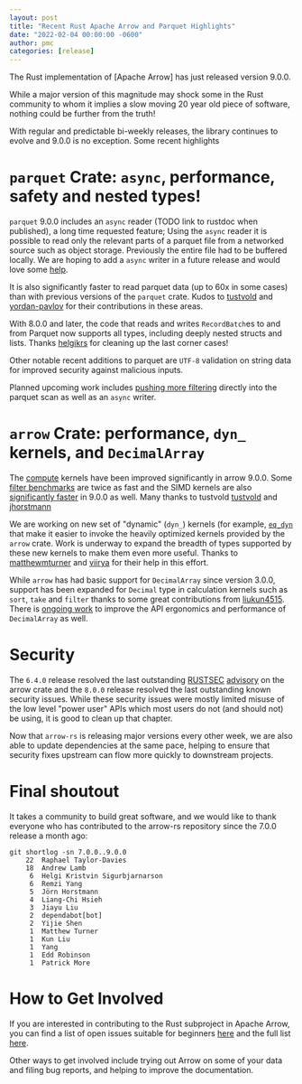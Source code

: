 ```yaml
---
layout: post
title: "Recent Rust Apache Arrow and Parquet Highlights"
date: "2022-02-04 00:00:00 -0600"
author: pmc
categories: [release]
---
```

<!--
{% comment %}
Licensed to the Apache Software Foundation (ASF) under one or more
contributor license agreements.  See the NOTICE file distributed with
this work for additional information regarding copyright ownership.
The ASF licenses this file to you under the Apache License, Version 2.0
(the "License"); you may not use this file except in compliance with
the License.  You may obtain a copy of the License at

http://www.apache.org/licenses/LICENSE-2.0

Unless required by applicable law or agreed to in writing, software
distributed under the License is distributed on an "AS IS" BASIS,
WITHOUT WARRANTIES OR CONDITIONS OF ANY KIND, either express or implied.
See the License for the specific language governing permissions and
limitations under the License.
{% endcomment %}
-->

The Rust implementation of [Apache Arrow] has just released version 9.0.0.

While a major version of this magnitude may shock some in the Rust
community to whom it implies a slow moving 20 year old piece of
software, nothing could be further from the truth!

With regular and predictable bi-weekly releases, the library continues
to evolve and 9.0.0 is no exception. Some recent highlights


# `parquet` Crate: `async`, performance, safety and nested types!

`parquet` 9.0.0 includes an `async` reader (TODO link to rustdoc
when published), a long time requested feature; Using the `async`
reader it is possible to read only the relevant parts of a parquet
file from a networked source such as object storage. Previously the
entire file had to be buffered locally. We are hoping to add a `async`
writer in a future release and would love some
[help](https://github.com/apache/arrow-rs/issues/1269).

It is also significantly faster to read parquet data (up to 60x in
some cases) than with previous versions of the `parquet` crate. Kudos to
[tustvold](https://github.com/tustvold) and
[yordan-pavlov](https://github.com/yordan-pavlov)
for their contributions in these areas.

With 8.0.0 and later, the code that reads and writes `RecordBatch`es
to and from Parquet now supports all types, including deeply nested
structs and lists. Thanks [helgikrs](https://github.com/helgikrs) for
cleaning up the last corner cases!

Other notable recent additions to parquet are `UTF-8` validation on
string data for improved security against malicious inputs.

Planned upcoming work includes [pushing more
filtering](https://github.com/apache/arrow-rs/issues/1191) directly
into the parquet scan as well as an `async` writer.


# `arrow` Crate: performance, `dyn_` kernels, and `DecimalArray`

The [compute](https://docs.rs/arrow/latest/arrow/compute/index.html)
kernels have been improved significantly in arrow 9.0.0. Some [filter
benchmarks](https://github.com/apache/arrow-rs/pull/1228#issue-1111889246)
are twice as fast and the SIMD kernels are also [significantly
faster](https://github.com/apache/arrow-rs/pull/1221) in 9.0.0 as
well. Many thanks to tustvold
[tustvold](https://github.com/tustvold) and
[jhorstmann](https://github.com/jhorstmann)

We are working on new set of "dynamic" (`dyn_`) kernels (for example,
[`eq_dyn`](https://docs.rs/arrow/8.0.0/arrow/compute/kernels/comparison/fn.eq_dyn.html)
that make it easier to invoke the heavily optimized kernels provided
by the `arrow` crate. Work is underway to expand the breadth of types
supported by these new kernels to make them even more useful. Thanks
to [matthewmturner](https://github.com/matthewmturner) and
[viirya](https://github.com/viirya) for their help in this
effort.

While `arrow` has had basic support for `DecimalArray` since version
3.0.0, support has been expanded for `Decimal` type in calculation
kernels such as `sort`, `take` and `filter` thanks to some great
contributions from [liukun4515](https://github.com/liukun4515). There
is [ongoing work](https://github.com/apache/arrow-rs/pull/1223) to
improve the API ergonomics and performance of `DecimalArray` as well.

# Security

The `6.4.0` release resolved the last outstanding
[RUSTSEC](https://rustsec.org/)
[advisory](https://github.com/rustsec/advisory-db/pull/1131) on the
arrow crate and the `8.0.0` release resolved the last outstanding
known security issues. While these security issues were mostly limited
misuse of the low level "power user" APIs which most users do not (and
should not) be using, it is good to clean up that chapter.

Now that `arrow-rs` is releasing major versions every other week, we
are also able to update dependencies at the same pace, helping to
ensure that security fixes upstream can flow more quickly to
downstream projects.

# Final shoutout
It takes a community to build great software, and we would like to
thank everyone who has contributed to the arrow-rs repository since
the 7.0.0 release a month ago:

```console
git shortlog -sn 7.0.0..9.0.0
    22  Raphael Taylor-Davies
    18  Andrew Lamb
     6  Helgi Kristvin Sigurbjarnarson
     6  Remzi Yang
     5  Jörn Horstmann
     4  Liang-Chi Hsieh
     3  Jiayu Liu
     2  dependabot[bot]
     2  Yijie Shen
     1  Matthew Turner
     1  Kun Liu
     1  Yang
     1  Edd Robinson
     1  Patrick More
```


# How to Get Involved

If you are interested in contributing to the Rust subproject in Apache Arrow, you can find a list of open issues
suitable for beginners [here](https://github.com/apache/arrow-rs/issues?q=is%3Aissue+is%3Aopen+label%3A%22good+first+issue%22)
and the full list [here](https://github.com/apache/arrow-rs/issues).

Other ways to get involved include trying out Arrow on some of your data and filing bug reports, and helping to
improve the documentation.
